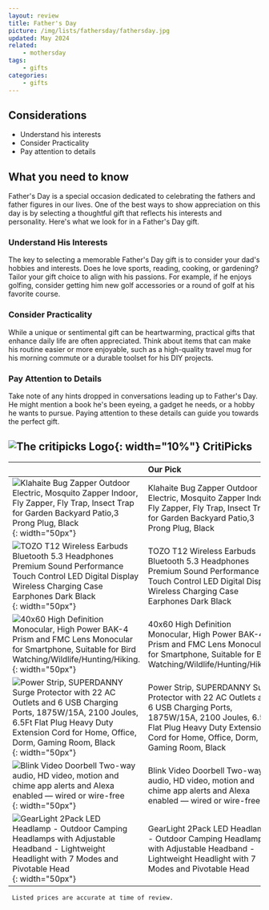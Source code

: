 ```yaml
---
layout: review
title: Father's Day
picture: /img/lists/fathersday/fathersday.jpg
updated: May 2024
related: 
    - mothersday
tags:
    - gifts
categories:
    - gifts
---
```


## Considerations
- Understand his interests
- Consider Practicality
- Pay attention to details

## What you need to know
Father's Day is a special occasion dedicated to celebrating the fathers and father figures in our lives. One of the best ways to show appreciation on this day is by selecting a thoughtful gift that reflects his interests and personality. Here's what we look for in a Father's Day gift.

### Understand His Interests 
The key to selecting a memorable Father's Day gift is to consider your dad's hobbies and interests. Does he love sports, reading, cooking, or gardening? Tailor your gift choice to align with his passions. For example, if he enjoys golfing, consider getting him new golf accessories or a round of golf at his favorite course.

### Consider Practicality
While a unique or sentimental gift can be heartwarming, practical gifts that enhance daily life are often appreciated. Think about items that can make his routine easier or more enjoyable, such as a high-quality travel mug for his morning commute or a durable toolset for his DIY projects.

### Pay Attention to Details
Take note of any hints dropped in conversations leading up to Father's Day. He might mention a book he's been eyeing, a gadget he needs, or a hobby he wants to pursue. Paying attention to these details can guide you towards the perfect gift.


## ![The critipicks Logo](/img/logo.png){: width="10%"} CritiPicks


| | Our Pick | Link | Price |
|:--|:--|:--|:--|
| ![Klahaite Bug Zapper Outdoor Electric, Mosquito Zapper Indoor, Fly Zapper, Fly Trap, Insect Trap for Garden Backyard Patio,3 Prong Plug, Black](/img/lists/fathersday/fathersday1.jpg){: width="50px"} | Klahaite Bug Zapper Outdoor Electric, Mosquito Zapper Indoor, Fly Zapper, Fly Trap, Insect Trap for Garden Backyard Patio,3 Prong Plug, Black | [Amazon](https://amzn.to/3KnDP3D) | $29.99 |
| ![TOZO T12 Wireless Earbuds Bluetooth 5.3 Headphones Premium Sound Performance Touch Control LED Digital Display Wireless Charging Case Earphones Dark Black](/img/lists/fathersday/fathersday2.jpg){: width="50px"} | TOZO T12 Wireless Earbuds Bluetooth 5.3 Headphones Premium Sound Performance Touch Control LED Digital Display Wireless Charging Case Earphones Dark Black | [Amazon](https://amzn.to/4aCyyjn) | $28.49 |
| ![40x60 High Definition Monocular, High Power BAK-4 Prism and FMC Lens Monocular for Smartphone, Suitable for Bird Watching/Wildlife/Hunting/Hiking.](/img/lists/fathersday/fathersday3.jpg){: width="50px"} | 40x60 High Definition Monocular, High Power BAK-4 Prism and FMC Lens Monocular for Smartphone, Suitable for Bird Watching/Wildlife/Hunting/Hiking. | [Amazon](https://amzn.to/3WIa84t) | $199.99 |
| ![Power Strip, SUPERDANNY Surge Protector with 22 AC Outlets and 6 USB Charging Ports, 1875W/15A, 2100 Joules, 6.5Ft Flat Plug Heavy Duty Extension Cord for Home, Office, Dorm, Gaming Room, Black](/img/lists/fathersday/fathersday4.jpg){: width="50px"} | Power Strip, SUPERDANNY Surge Protector with 22 AC Outlets and 6 USB Charging Ports, 1875W/15A, 2100 Joules, 6.5Ft Flat Plug Heavy Duty Extension Cord for Home, Office, Dorm, Gaming Room, Black | [Amazon](https://amzn.to/3K4IzLm) | $25.99 |
| ![Blink Video Doorbell Two-way audio, HD video, motion and chime app alerts and Alexa enabled — wired or wire-free](/img/lists/fathersday/fathersday5.jpg){: width="50px"} | Blink Video Doorbell Two-way audio, HD video, motion and chime app alerts and Alexa enabled — wired or wire-free | [Amazon](https://amzn.to/3ULuAia) | $41.99 |
| ![GearLight 2Pack LED Headlamp - Outdoor Camping Headlamps with Adjustable Headband - Lightweight Headlight with 7 Modes and Pivotable Head](/img/lists/fathersday/fathersday6.jpg){: width="50px"} | GearLight 2Pack LED Headlamp - Outdoor Camping Headlamps with Adjustable Headband - Lightweight Headlight with 7 Modes and Pivotable Head | [Amazon](https://amzn.to/4dH3Vvx) | $13.97 |

     Listed prices are accurate at time of review.
